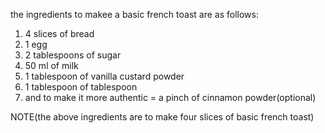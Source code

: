 the ingredients to makee a basic french toast are as follows:

1)  4 slices of bread 
2) 1 egg  
3) 2 tablespoons of sugar 
4) 50 ml of milk
5) 1 tablespoon of vanilla custard powder
7) 1 tablespoon of tablespoon
6) and to make it more authentic = a pinch of cinnamon powder(optional)



NOTE(the above ingredients are to make four slices of basic french toast)